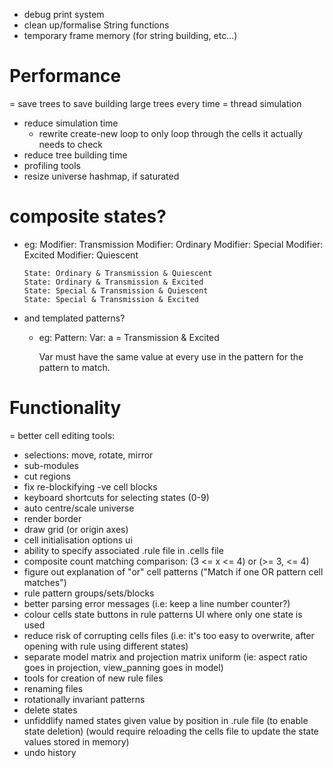 - debug print system
- clean up/formalise String functions
- temporary frame memory (for string building, etc...)

# Performance
= save trees to save building large trees every time
= thread simulation
- reduce simulation time
  - rewrite create-new loop to only loop through the cells it actually needs to check
- reduce tree building time
- profiling tools
- resize universe hashmap, if saturated

# composite states?
- eg: Modifier: Transmission
      Modifier: Ordinary
      Modifier: Special
      Modifier: Excited
      Modifier: Quiescent

      State: Ordinary & Transmission & Quiescent
      State: Ordinary & Transmission & Excited
      State: Special & Transmission & Quiescent
      State: Special & Transmission & Excited

- and templated patterns?
  - eg: Pattern:
        Var: a = Transmission & Excited

    Var must have the same value at every use in the pattern for the pattern to match.

# Functionality
= better cell editing tools:
  - selections: move, rotate, mirror
  - sub-modules
  - cut regions
- fix re-blockifying -ve cell blocks
- keyboard shortcuts for selecting states (0-9)
- auto centre/scale universe
- render border
- draw grid (or origin axes)
- cell initialisation options ui
- ability to specify associated .rule file in .cells file
- composite count matching comparison: (3 <= x <= 4) or (>= 3, <= 4)
- figure out explanation of "or" cell patterns ("Match if one OR pattern cell matches")
- rule pattern groups/sets/blocks
- better parsing error messages (i.e: keep a line number counter?)
- colour cells state buttons in rule patterns UI where only one state is used
- reduce risk of corrupting cells files (i.e: it's too easy to overwrite, after opening with rule using different states)
- separate model matrix and projection matrix uniform (ie: aspect ratio goes in projection, view_panning goes in model)
- tools for creation of new rule files
- renaming files
- rotationally invariant patterns
- delete states
- unfiddlify named states given value by position in .rule file (to enable state deletion)
    (would require reloading the cells file to update the state values stored in memory)
- undo history